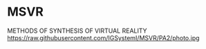 # MSVR
METHODS OF SYNTHESIS OF VIRTUAL REALITY
https://raw.githubusercontent.com/IGSystemI/MSVR/PA2/photo.jpg
